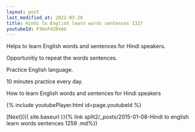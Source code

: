 ```yaml
---
layout: post
last_modified_at: 2021-03-29
title: Hindi to English learn words sentences 1327 
youtubeId: P3HnF4Z6VeU
---
```

 
 
Helps to learn English words and sentences for Hindi speakers.

Opportunitiy to repeat the words sentences. 

Practice English language. 
 
10 minutes practice every day. 
 
How to learn English words and sentences for Hindi speakers 
 
{% include youtubePlayer.html id=page.youtubeId %}
 
 
[Next]({{ site.baseurl }}{% link  split2/_posts/2015-01-08-Hindi to english learn words sentences 1259 .md%})
 
